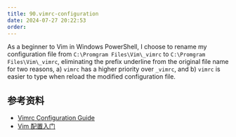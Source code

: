 ```yaml
---
title: 90.vimrc-configuration
date: 2024-07-27 20:22:53
order:
---
```


As a beginner to Vim in Windows PowerShell, I choose to rename my configuration file from `C:\Promgram Files\Vim\_vimrc` to `C:\Promgram Files\Vim\_vimrc`, eliminating the prefix underline from the original file name for two reasons, a) `vimrc` has a higher priority over `_vimrc`, and b) `vimrc` is easier to type when reload the modified configuration file.

## 参考资料

- [Vimrc Configuration Guide](https://www.freecodecamp.org/news/vimrc-configuration-guide-customize-your-vim-editor/)
- [Vim 配置入门](https://ruanyifeng.com/blog/2018/09/vimrc.html)
